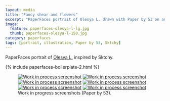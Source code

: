 ```yaml
---
layout: media
title: "Fancy shear and flowers"
excerpt: "PaperFaces portrait of Olesya L. drawn with Paper by 53 on an iPad."
image: 
  feature: paperfaces-olesya-l-lg.jpg
  thumb: paperfaces-olesya-l-150.jpg
category: paperfaces
tags: [portrait, illustration, Paper by 53, Sktchy]
---
```


PaperFaces portrait of [Olesya L.](http://sktchy.com/REiCy) inspired by Sktchy.

{% include paperfaces-boilerplate-2.html %}

<figure class="third">
	<a href="{{ site.url }}/images/paperfaces-olesya-l-process-1-lg.jpg"><img src="{{ site.url }}/images/paperfaces-olesya-l-process-1-600.jpg" alt="Work in process screenshot"></a>
	<a href="{{ site.url }}/images/paperfaces-olesya-l-process-2-lg.jpg"><img src="{{ site.url }}/images/paperfaces-olesya-l-process-2-600.jpg" alt="Work in process screenshot"></a>
	<a href="{{ site.url }}/images/paperfaces-olesya-l-process-3-lg.jpg"><img src="{{ site.url }}/images/paperfaces-olesya-l-process-3-600.jpg" alt="Work in process screenshot"></a>
	<a href="{{ site.url }}/images/paperfaces-olesya-l-process-4-lg.jpg"><img src="{{ site.url }}/images/paperfaces-olesya-l-process-4-600.jpg" alt="Work in process screenshot"></a>
	<a href="{{ site.url }}/images/paperfaces-olesya-l-process-5-lg.jpg"><img src="{{ site.url }}/images/paperfaces-olesya-l-process-5-600.jpg" alt="Work in process screenshot"></a>
	<a href="{{ site.url }}/images/paperfaces-olesya-l-process-6-lg.jpg"><img src="{{ site.url }}/images/paperfaces-olesya-l-process-6-600.jpg" alt="Work in process screenshot"></a>
	<figcaption>Work in progress screenshots (Paper by 53).</figcaption>
</figure>